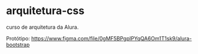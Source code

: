 # arquitetura-css
curso de arquitetura da Alura. 


Protótipo: https://www.figma.com/file/0gMF5BPgplPYqQA6Om1T1sk9/alura-bootstrap